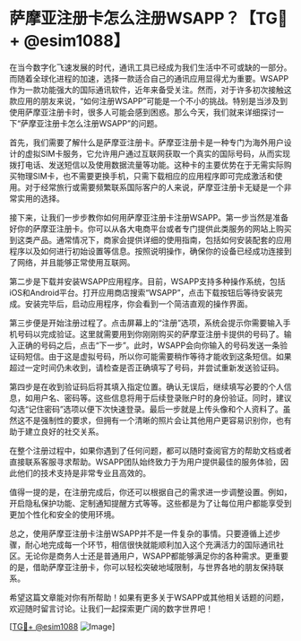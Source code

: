 # 萨摩亚注册卡怎么注册WSAPP？【TG💪+ @esim1088】

在当今数字化飞速发展的时代，通讯工具已经成为我们生活中不可或缺的一部分。而随着全球化进程的加速，选择一款适合自己的通讯应用显得尤为重要。WSAPP作为一款功能强大的国际通讯软件，近年来备受关注。然而，对于许多初次接触这款应用的朋友来说，“如何注册WSAPP”可能是一个不小的挑战。特别是当涉及到使用萨摩亚注册卡时，很多人可能会感到困惑。那么今天，我们就来详细探讨一下“萨摩亚注册卡怎么注册WSAPP”的问题。

首先，我们需要了解什么是萨摩亚注册卡。萨摩亚注册卡是一种专门为海外用户设计的虚拟SIM卡服务，它允许用户通过互联网获取一个真实的国际号码，从而实现拨打电话、发送短信以及使用数据流量等功能。这种卡的主要优势在于无需实际购买物理SIM卡，也不需要更换手机，只需下载相应的应用程序即可完成激活和使用。对于经常旅行或需要频繁联系国际客户的人来说，萨摩亚注册卡无疑是一个非常实用的选择。

接下来，让我们一步步教你如何用萨摩亚注册卡注册WSAPP。第一步当然是准备好你的萨摩亚注册卡。你可以从各大电商平台或者专门提供此类服务的网站上购买到这类产品。通常情况下，商家会提供详细的使用指南，包括如何安装配套的应用程序以及如何进行初始设置等信息。按照说明操作，确保你的设备已经成功连接到了网络，并且能够正常使用互联网。

第二步是下载并安装WSAPP应用程序。目前，WSAPP支持多种操作系统，包括iOS和Android平台。打开应用商店搜索“WSAPP”，点击下载按钮后等待安装完成。安装完毕后，启动应用程序，你会看到一个简洁直观的操作界面。

第三步便是开始注册过程了。点击屏幕上的“注册”选项，系统会提示你需要输入手机号码以完成验证。这里就需要用到你刚刚购买的萨摩亚注册卡提供的号码了。输入正确的号码之后，点击“下一步”。此时，WSAPP会向你输入的号码发送一条验证码短信。由于这是虚拟号码，所以你可能需要稍作等待才能收到这条短信。如果超过一定时间仍未收到，请检查是否正确填写了号码，并尝试重新发送验证码。

第四步是在收到验证码后将其填入指定位置。确认无误后，继续填写必要的个人信息，如用户名、密码等。这些信息将用于后续登录账户时的身份验证。同时，建议勾选“记住密码”选项以便下次快速登录。最后一步就是上传头像和个人资料了。虽然这不是强制性的要求，但拥有一个清晰的照片会让其他用户更容易识别你，也有助于建立良好的社交关系。

在整个注册过程中，如果你遇到了任何问题，都可以随时查阅官方的帮助文档或者直接联系客服寻求帮助。WSAPP团队始终致力于为用户提供最佳的服务体验，因此他们的技术支持是非常专业且高效的。

值得一提的是，在注册完成后，你还可以根据自己的需求进一步调整设置。例如，开启隐私保护功能、定制通知提醒方式等等。这些都是为了让每位用户都能享受到更加个性化和安全的使用环境。

总之，使用萨摩亚注册卡注册WSAPP并不是一件复杂的事情。只要遵循上述步骤，耐心地完成每一个环节，相信很快就能顺利加入这个充满活力的国际通讯社区。无论你是商务人士还是普通用户，WSAPP都能够满足你的各种需求。更重要的是，借助萨摩亚注册卡，你可以轻松突破地域限制，与世界各地的朋友保持联系。

希望这篇文章能对你有所帮助！如果有更多关于WSAPP或其他相关话题的问题，欢迎随时留言讨论。让我们一起探索更广阔的数字世界吧！

[[TG💪+ @esim1088](https://t.me/s/esim1088) ![Image](https://i.postimg.cc/4NQfJmqS/Snipaste-2025-05-13-00-14-12.png)]